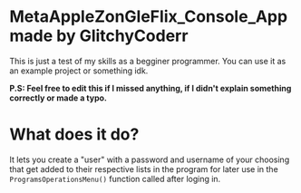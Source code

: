 # MetaAppleZonGleFlix_Console_App made by GlitchyCoderr
This is just a test of my skills as a begginer programmer. You can use it as an example project or something idk.

**P.S: Feel free to edit this if I missed anything, if I didn't explain something correctly or made a typo.**
# What does it do?
It lets you create a "user" with a password and username of your choosing that get added to their respective lists in the program for later use in the ```ProgramsOperationsMenu()``` function called after loging in.
